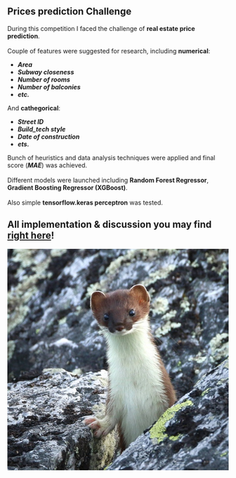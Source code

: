 ## Prices prediction Challenge

During this competition I faced the challenge of **real estate price prediction**. <br> <br>
Couple of features were suggested for research, including **numerical**:

* ***Area***
* ***Subway closeness***
* ***Number of rooms***
* ***Number of balconies***
* ***etc.***

And **cathegorical**:
* ***Street ID***
* ***Build_tech style***
* ***Date of construction***
* ***ets.***

Bunch of heuristics and data analysis techniques were applied and final score (***MAE***) was achieved. <br><br>
Different models were launched including **Random Forest Regressor**, **Gradient Boosting Regressor (XGBoost)**. <br><br>
Also simple **tensorflow.keras perceptron** was tested.

## All implementation & discussion you may find [right here](final_notebook/predict_prices_notebook_4th(final)_upgrade.ipynb)!

![right here](final_notebook/tools/ermine.jpg)
